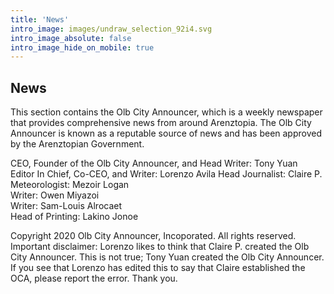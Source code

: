 ```yaml
---
title: 'News'
intro_image: images/undraw_selection_92i4.svg
intro_image_absolute: false
intro_image_hide_on_mobile: true
---
```

## News

This section contains the Olb City Announcer, which is a weekly newspaper that provides comprehensive news from around Arenztopia. The Olb City Announcer is known as a reputable source of news and has been approved by the Arenztopian Government.

CEO, Founder of the Olb City Announcer, and Head Writer: Tony Yuan    
Editor In Chief, Co-CEO, and Writer: Lorenzo Avila
Head Journalist: Claire P.    
Meteorologist: Mezoir Logan    
Writer: Owen Miyazoi    
Writer: Sam-Louis Alrocaet    
Head of Printing: Lakino Jonoe    

Copyright 2020 Olb City Announcer, Incoporated. All rights reserved.
Important disclaimer: Lorenzo likes to think that Claire P. created the Olb City Announcer. This is not true; Tony Yuan created the Olb City Announcer. If you see that Lorenzo has edited this to say that Claire established the OCA, please report the error. Thank you.


  
  
